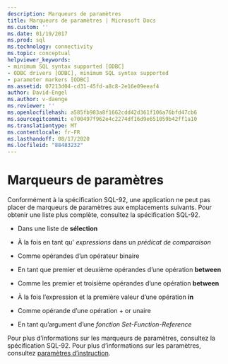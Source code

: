 ```yaml
---
description: Marqueurs de paramètres
title: Marqueurs de paramètres | Microsoft Docs
ms.custom: ''
ms.date: 01/19/2017
ms.prod: sql
ms.technology: connectivity
ms.topic: conceptual
helpviewer_keywords:
- minimum SQL syntax supported [ODBC]
- ODBC drivers [ODBC], minimum SQL syntax supported
- parameter markers [ODBC]
ms.assetid: 07213d04-cd31-45fd-a8c8-2e16e09eeaf4
author: David-Engel
ms.author: v-daenge
ms.reviewer: ''
ms.openlocfilehash: a585fb983a8f1662cdd42d361f106a76bfd47cb6
ms.sourcegitcommit: e700497f962e4c2274df16d9e651059b42ff1a10
ms.translationtype: MT
ms.contentlocale: fr-FR
ms.lasthandoff: 08/17/2020
ms.locfileid: "88483232"
---
```

# <a name="parameter-markers"></a>Marqueurs de paramètres
Conformément à la spécification SQL-92, une application ne peut pas placer de marqueurs de paramètres aux emplacements suivants. Pour obtenir une liste plus complète, consultez la spécification SQL-92.  
  
-   Dans une liste de **sélection**  
  
-   À la fois en tant qu' *expressions* dans un *prédicat de comparaison*  
  
-   Comme opérandes d’un opérateur binaire  
  
-   En tant que premier et deuxième opérandes d’une opération **between**  
  
-   Comme les premier et troisième opérandes d’une opération **between**  
  
-   À la fois l’expression et la première valeur d’une opération **in**  
  
-   Comme opérande d’une opération + or unaire  
  
-   En tant qu’argument d’une *fonction Set-Function-Reference*  
  
 Pour plus d’informations sur les marqueurs de paramètres, consultez la spécification SQL-92. Pour plus d’informations sur les paramètres, consultez [paramètres d’instruction](../../../odbc/reference/develop-app/statement-parameters.md).
